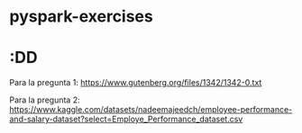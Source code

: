# pyspark-exercises

# :DD

Para la pregunta 1:
https://www.gutenberg.org/files/1342/1342-0.txt

Para la pregunta 2:
https://www.kaggle.com/datasets/nadeemajeedch/employee-performance-and-salary-dataset?select=Employe_Performance_dataset.csv

